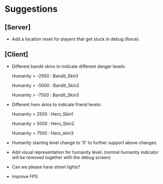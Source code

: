 Suggestions
===========

[Server]
--------

* Add a location reset for players that get stuck in debug (force). 

[Client]
--------

* Different bandit skins to indicate different danger levels:

	Humanity > -2500 : Bandit_Skin1
	
	Humanity > -5000 : Bandit_Skin2
	
	Humanity > -7500 : Bandit_Skin3

* Different hero skins to indicate friend levels:

	Humanity > 2500 : Hero_Skin1

	Humanity > 5000 : Hero_Skin2
	
	Humanity > 7500 : Hero_skin3

* Humanity starting level change to '0' to further support above changes.

* Add visual representation for humanity level. (normal humanity indicator will be removed together with the debug screen)
* Can we please have street lights?
* Improve FPS
